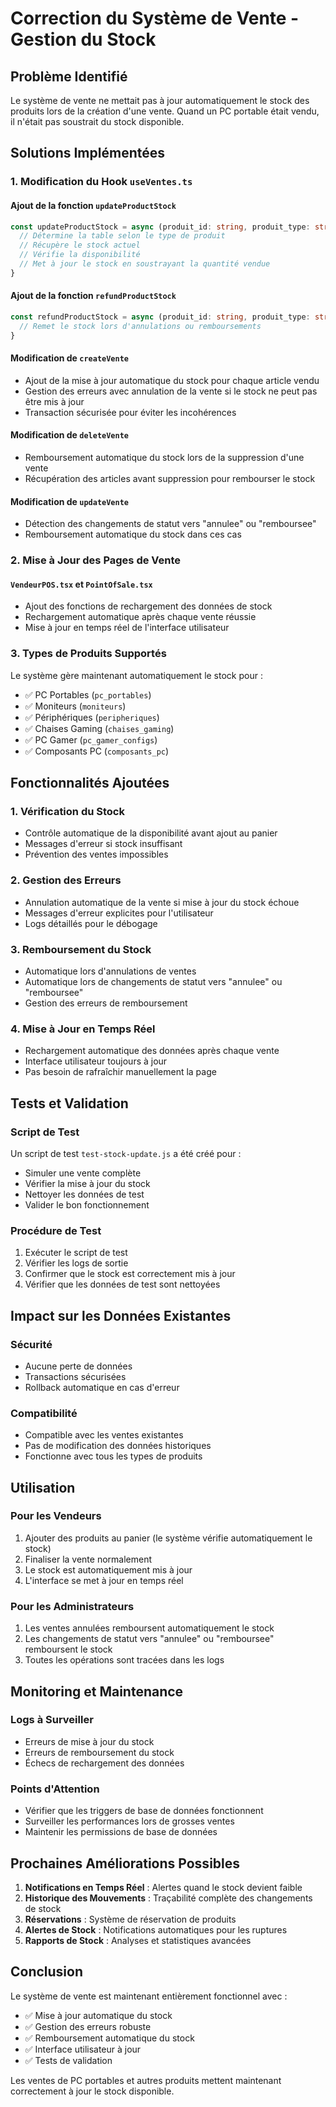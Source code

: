 # Correction du Système de Vente - Gestion du Stock

## Problème Identifié

Le système de vente ne mettait pas à jour automatiquement le stock des produits lors de la création d'une vente. Quand un PC portable était vendu, il n'était pas soustrait du stock disponible.

## Solutions Implémentées

### 1. Modification du Hook `useVentes.ts`

#### Ajout de la fonction `updateProductStock`
```typescript
const updateProductStock = async (produit_id: string, produit_type: string, quantite_vendue: number): Promise<boolean> => {
  // Détermine la table selon le type de produit
  // Récupère le stock actuel
  // Vérifie la disponibilité
  // Met à jour le stock en soustrayant la quantité vendue
}
```

#### Ajout de la fonction `refundProductStock`
```typescript
const refundProductStock = async (produit_id: string, produit_type: string, quantite_remboursee: number): Promise<boolean> => {
  // Remet le stock lors d'annulations ou remboursements
}
```

#### Modification de `createVente`
- Ajout de la mise à jour automatique du stock pour chaque article vendu
- Gestion des erreurs avec annulation de la vente si le stock ne peut pas être mis à jour
- Transaction sécurisée pour éviter les incohérences

#### Modification de `deleteVente`
- Remboursement automatique du stock lors de la suppression d'une vente
- Récupération des articles avant suppression pour rembourser le stock

#### Modification de `updateVente`
- Détection des changements de statut vers "annulee" ou "remboursee"
- Remboursement automatique du stock dans ces cas

### 2. Mise à Jour des Pages de Vente

#### `VendeurPOS.tsx` et `PointOfSale.tsx`
- Ajout des fonctions de rechargement des données de stock
- Rechargement automatique après chaque vente réussie
- Mise à jour en temps réel de l'interface utilisateur

### 3. Types de Produits Supportés

Le système gère maintenant automatiquement le stock pour :
- ✅ PC Portables (`pc_portables`)
- ✅ Moniteurs (`moniteurs`)
- ✅ Périphériques (`peripheriques`)
- ✅ Chaises Gaming (`chaises_gaming`)
- ✅ PC Gamer (`pc_gamer_configs`)
- ✅ Composants PC (`composants_pc`)

## Fonctionnalités Ajoutées

### 1. Vérification du Stock
- Contrôle automatique de la disponibilité avant ajout au panier
- Messages d'erreur si stock insuffisant
- Prévention des ventes impossibles

### 2. Gestion des Erreurs
- Annulation automatique de la vente si mise à jour du stock échoue
- Messages d'erreur explicites pour l'utilisateur
- Logs détaillés pour le débogage

### 3. Remboursement du Stock
- Automatique lors d'annulations de ventes
- Automatique lors de changements de statut vers "annulee" ou "remboursee"
- Gestion des erreurs de remboursement

### 4. Mise à Jour en Temps Réel
- Rechargement automatique des données après chaque vente
- Interface utilisateur toujours à jour
- Pas besoin de rafraîchir manuellement la page

## Tests et Validation

### Script de Test
Un script de test `test-stock-update.js` a été créé pour :
- Simuler une vente complète
- Vérifier la mise à jour du stock
- Nettoyer les données de test
- Valider le bon fonctionnement

### Procédure de Test
1. Exécuter le script de test
2. Vérifier les logs de sortie
3. Confirmer que le stock est correctement mis à jour
4. Vérifier que les données de test sont nettoyées

## Impact sur les Données Existantes

### Sécurité
- Aucune perte de données
- Transactions sécurisées
- Rollback automatique en cas d'erreur

### Compatibilité
- Compatible avec les ventes existantes
- Pas de modification des données historiques
- Fonctionne avec tous les types de produits

## Utilisation

### Pour les Vendeurs
1. Ajouter des produits au panier (le système vérifie automatiquement le stock)
2. Finaliser la vente normalement
3. Le stock est automatiquement mis à jour
4. L'interface se met à jour en temps réel

### Pour les Administrateurs
1. Les ventes annulées remboursent automatiquement le stock
2. Les changements de statut vers "annulee" ou "remboursee" remboursent le stock
3. Toutes les opérations sont tracées dans les logs

## Monitoring et Maintenance

### Logs à Surveiller
- Erreurs de mise à jour du stock
- Erreurs de remboursement du stock
- Échecs de rechargement des données

### Points d'Attention
- Vérifier que les triggers de base de données fonctionnent
- Surveiller les performances lors de grosses ventes
- Maintenir les permissions de base de données

## Prochaines Améliorations Possibles

1. **Notifications en Temps Réel** : Alertes quand le stock devient faible
2. **Historique des Mouvements** : Traçabilité complète des changements de stock
3. **Réservations** : Système de réservation de produits
4. **Alertes de Stock** : Notifications automatiques pour les ruptures
5. **Rapports de Stock** : Analyses et statistiques avancées

## Conclusion

Le système de vente est maintenant entièrement fonctionnel avec :
- ✅ Mise à jour automatique du stock
- ✅ Gestion des erreurs robuste
- ✅ Remboursement automatique du stock
- ✅ Interface utilisateur à jour
- ✅ Tests de validation

Les ventes de PC portables et autres produits mettent maintenant correctement à jour le stock disponible. 